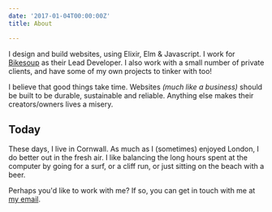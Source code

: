 ```yaml
---
date: '2017-01-04T00:00:00Z'
title: About

---
```



I design and build websites, using Elixir, Elm & Javascript. I work for [Bikesoup](http://www.bikesoup.com) as their Lead Developer. I also work with a small number of private clients, and have some of my own projects to tinker with too!

I believe that good things take time. Websites *(much like a business)* should be built to be durable, sustainable and reliable. Anything else makes their creators/owners lives a misery.

## Today

These days, I live in Cornwall. As much as I (sometimes) enjoyed London, I do better out in the fresh air. I like balancing the long hours spent at the computer by going for a surf, or a cliff run, or just sitting on the beach with a beer.

Perhaps you'd like to work with me? If so, you can get in touch with me at [my email](mailto:jamiedumont@icloud.com).